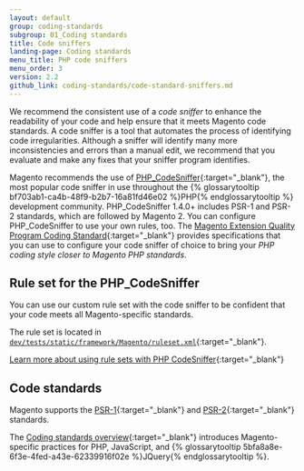 ```yaml
---
layout: default
group: coding-standards
subgroup: 01_Coding standards
title: Code sniffers
landing-page: Coding standards
menu_title: PHP code sniffers
menu_order: 3
version: 2.2
github_link: coding-standards/code-standard-sniffers.md
---
```


We recommend the consistent use of a _code sniffer_ to enhance the readability of your code and help ensure that it meets Magento code standards.  A code sniffer is a tool that automates the process of identifying code irregularities. Although a sniffer will identify many more inconsistencies and errors than a manual edit, we recommend that you evaluate and make any fixes that your sniffer program identifies.

Magento recommends the use of [PHP_CodeSniffer]{:target="_blank"}, the most popular code sniffer in use throughout the {% glossarytooltip bf703ab1-ca4b-48f9-b2b7-16a81fd46e02 %}PHP{% endglossarytooltip %} development community.
PHP_CodeSniffer 1.4.0+ includes PSR-1 and PSR-2 standards, which are followed by Magento 2.
You can configure PHP_CodeSniffer to use your own rules, too. The [Magento Extension Quality Program Coding Standard][eqp]{:target="_blank"} provides specifications that you can use to configure your code sniffer of choice to bring your _PHP coding style closer to Magento PHP standards_.

## Rule set for the PHP_CodeSniffer

You can use our custom rule set with the code sniffer to be confident that your code meets all Magento-specific standards.

The rule set is located in [`dev/tests/static/framework/Magento/ruleset.xml`][ruleset.xml]{:target="_blank"}.

[Learn more about using rule sets with PHP CodeSniffer][ruleset]{:target="_blank"}

## Code standards

Magento supports the [PSR-1]{:target="_blank"} and [PSR-2]{:target="_blank"} standards.

The [Coding standards overview]{:target="_blank"} introduces Magento-specific practices for PHP, JavaScript, and {% glossarytooltip 5bfa8a8e-6f3e-4fed-a43e-62339916f02e %}JQuery{% endglossarytooltip %}.

<!-- LINKS -->

[PHP_CodeSniffer]: http://pear.php.net/manual/en/package.php.php-codesniffer.faq.php
[eqp]: https://github.com/magento/marketplace-eqp
[PSR-1]: http://www.php-fig.org/psr/psr-1/
[PSR-2]: http://www.php-fig.org/psr/psr-2/
[Coding standards overview]: http://devdocs.magento.com/guides/v2.0/coding-standards/bk-coding-standards.html
[ruleset]: http://pear.php.net/manual/en/package.php.php-codesniffer.annotated-ruleset.php
[ruleset.xml]: {{site.mage2200url}}dev/tests/static/framework/Magento/ruleset.xml